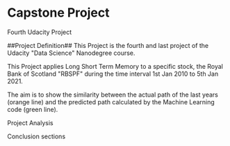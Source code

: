 # Capstone Project
Fourth Udacity Project

##Project Definition##
This Project is the fourth and last project of the Udacity "Data Science" Nanodegree course.



This Project applies Long Short Term Memory to a specific stock, the Royal Bank of Scotland "RBSPF" during the time interval 1st Jan 2010 to 5th Jan 2021.

The aim is to show the similarity between the actual path of the last years (orange line) and the predicted path calculated by the Machine Learning code (green line).

Project Analysis


Conclusion sections

